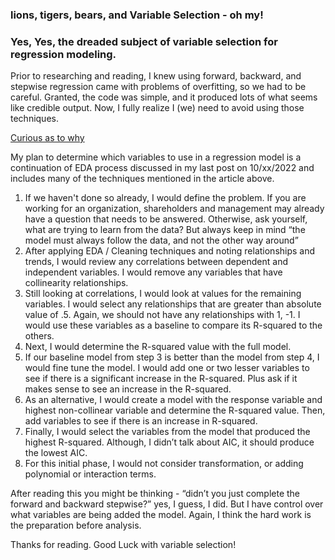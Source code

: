 ### **lions, tigers, bears, and Variable Selection - oh my!**
### Yes, Yes, the dreaded subject of variable selection for regression modeling.





Prior to researching and reading, I knew using forward, backward, and stepwise regression came with problems of overfitting, so we had to be careful.  Granted, the code was simple, and it produced lots of what seems like credible output. Now, I fully realize I (we) need to avoid using those techniques.  

[Curious as to why]( https://link.springer.com/content/pdf/10.1057/jt.2009.26.pdf)

My plan to determine which variables to use in a regression model is a continuation of EDA process discussed in my last post on 10/xx/2022 and includes many of the techniques mentioned in the article above.
1.	If we haven't done so already, I would define the problem. If you are working for an organization, shareholders and management may already have a question that needs to be answered.  Otherwise, ask yourself, what are trying to learn from the data?  But always keep in mind “the model must always follow the data, and not the other way around”
2.	After applying EDA / Cleaning techniques and noting relationships and trends, I would review any correlations between dependent and independent variables.  I would remove any variables that have collinearity relationships.  
3.	Still looking at correlations, I would look at values for the remaining variables.  I would select any relationships that are greater than absolute value of .5.  Again, we should not have any relationships with 1, -1.  I would use these variables as a baseline to compare its R-squared to the others.
4.	Next, I would determine the R-squared value with the full model.
5.	If our baseline model from step 3 is better than the model from step 4, I would fine tune the model. I would add one or two lesser variables to see if there is a significant increase in the R-squared.  Plus ask if it makes sense to see an increase in the R-squared.
6.	As an alternative, I would create a model with the response variable and highest non-collinear variable and determine the R-squared value.  Then, add variables to see if there is an increase in R-squared.
7.	Finally, I would select the variables from the model that produced the highest R-squared. Although, I didn’t talk about AIC, it should produce the lowest AIC.
8.	For this initial phase, I would not consider transformation, or adding polynomial or interaction terms.

After reading this you might be thinking - “didn’t you just complete the forward and backward stepwise?”  yes, I guess, I did.  But I have control over what variables are being added the model. Again, I think the hard work is the preparation before analysis.

Thanks for reading.  Good Luck with variable selection!

